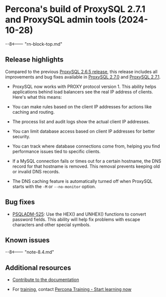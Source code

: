 #  Percona's build of ProxySQL 2.7.1 and ProxySQL admin tools (2024-10-28)

--8<--- "rn-block-top.md"

## Release highlights

Compared to the previous [ProxySQL 2.6.5 release], this release includes all improvements and bug fixes available in [ProxySQL 2.7.0] and [ProxySQL 2.7.1].

* ProxySQL now works with PROXY protocol version 1. This ability helps applications behind load balancers see the real IP address of clients. Here's what this means:

* You can make rules based on the client IP addresses for actions like caching and routing.

* The process list and audit logs show the actual client IP addresses.

* You can limit database access based on client IP addresses for better security.

* You can track where database connections come from, helping you find performance issues tied to specific clients.

* If a MySQL connection fails or times out for a certain hostname, the DNS record for that hostname is removed. This removal prevents keeping old or invalid DNS records. 

* The DNS caching feature is automatically turned off when ProxySQL starts with the `-M` or `--no-monitor` option.

## Bug fixes

* [PSQLADM-525]: Use the HEX() and UNHEX() functions to convert password fields. This ability will help fix problems with escape characters and other special symbols.

## Known issues

--8<--- "note-8.4.md"

## Additional resources

- [Contribute to the documentation](https://github.com/percona/proxysql-admin-tool-doc/blob/main/contributing.md)

- For [training](https://www.percona.com/training), contact [Percona Training - Start learning now](https://learn.percona.com/contact-me)

[ProxySQL 2.6.5 release]: https://github.com/sysown/proxysql/releases/tag/v2.6.5
[ProxySQL 2.7.0]: https://github.com/sysown/proxysql/releases/tag/v2.7.0
[ProxySQL 2.7.1]: https://github.com/sysown/proxysql/releases/tag/v2.7.1

[PSQLADM-525]: https://perconadev.atlassian.net/browse/PSQLADM-525
